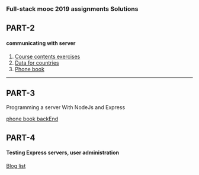 ###  Full-stack mooc 2019 assignments Solutions

## PART-2
#### communicating with server

1. [Course contents exercises](https://github.com/devendrk/course-contents-part-2)
2. [Data for countries](https://github.com/devendrk/data-for-countries)
3. [Phone book](https://github.com/devendrk/mooc-part-2-phonebook)

---
## PART-3
Programming a server With NodeJs and Express  

[phone book backEnd](https://github.com/devendrk/node_express_mooc)

## PART-4
#### Testing Express servers, user administration
[Blog list]()
